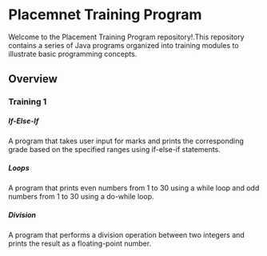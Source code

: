 # Placemnet Training Program 
Welcome to the Placement Training Program repository!.This repository contains a series of Java programs organized into training modules to illustrate basic programming concepts.

## Overview

### Training 1

##### If-Else-If
A program that takes user input for marks and prints the corresponding grade based on the specified ranges using if-else-if statements.

##### Loops
A program that prints even numbers from 1 to 30 using a while loop and odd numbers from 1 to 30 using a do-while loop.

##### Division
A program that performs a division operation between two integers and prints the result as a floating-point number.
